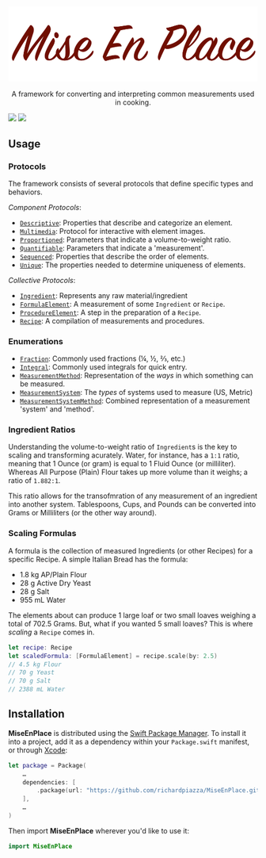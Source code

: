 <p align="center">
    <img src="Resources/MiseEnPlace.png" width="1000" max-width="90%" alt="MiseEnPlace" />
</p>

<p align="center">A framework for converting and interpreting common measurements used in cooking.</p>

[![](https://img.shields.io/endpoint?url=https%3A%2F%2Fswiftpackageindex.com%2Fapi%2Fpackages%2Frichardpiazza%2FMiseEnPlace%2Fbadge%3Ftype%3Dplatforms)](https://swiftpackageindex.com/richardpiazza/MiseEnPlace)
[![](https://img.shields.io/endpoint?url=https%3A%2F%2Fswiftpackageindex.com%2Fapi%2Fpackages%2Frichardpiazza%2FMiseEnPlace%2Fbadge%3Ftype%3Dswift-versions)](https://swiftpackageindex.com/richardpiazza/MiseEnPlace)

## Usage

### Protocols

The framework consists of several protocols that define specific types and behaviors.

*Component Protocols*:
* [`Descriptive`](Sources/MiseEnPlace/Descriptive.swift): Properties that describe and categorize an element.
* [`Multimedia`](Sources/MiseEnPlace/Multimedia.swift): Protocol for interactive with element images.
* [`Proportioned`](Sources/MiseEnPlace/Proportioned.swift): Parameters that indicate a volume-to-weight ratio.
* [`Quantifiable`](Sources/MiseEnPlace/Quantifiable.swift): Parameters that indicate a 'measurement'.
* [`Sequenced`](Sources/MiseEnPlace/Sequenced.swift): Properties that describe the order of elements.
* [`Unique`](Sources/MiseEnPlace/Unique.swift): The properties needed to determine uniqueness of elements.

*Collective Protocols*:
* [`Ingredient`](Sources/MiseEnPlace/Ingredient.swift): Represents any raw material/ingredient
* [`FormulaElement`](Sources/MiseEnPlace/FormulaElement.swift): A measurement of some `Ingredient` or `Recipe`.
* [`ProcedureElement`](Sources/MiseEnPlace/ProcedureElement.swift): A step in the preparation of a `Recipe`.
* [`Recipe`](Sources/MiseEnPlace/Recipe.swift): A compilation of measurements and procedures.

### Enumerations

* [`Fraction`](Sources/MiseEnPlace/Fraction.swift): Commonly used fractions (¼, ½, ⅔, etc.)
* [`Integral`](Sources/MiseEnPlace/Integral.swift): Commonly used integrals for quick entry.
* [`MeasurementMethod`](Sources/MiseEnPlace/MeasurementMethod.swift): Representation of the _ways_ in which something can be measured.
* [`MeasurementSystem`](Sources/MiseEnPlace/MeasurementSystem.swift): The _types_ of systems used to measure (US, Metric)
* [`MeasurementSystemMethod`](Sources/MiseEnPlace/MeasurementSystemMethod.swift): Combined representation of a measurement 'system' and 'method'.

### Ingredient Ratios

Understanding the volume-to-weight ratio of `Ingredient`s is the key to scaling and transforming acurately.
Water, for instance, has a `1:1` ratio, meaning that 1 Ounce (or gram) is equal to 1 Fluid Ounce (or milliliter).
Whereas All Purpose (Plain) Flour takes up more volume than it weighs; a ratio of `1.882:1`.

This ratio allows for the transofmration of any measurement of an ingredient into another system.
Tablespoons, Cups, and Pounds can be converted into Grams or Milliliters (or the other way around).  

### Scaling Formulas

A formula is the collection of measured Ingredients (or other Recipes) for a specific Recipe.
A simple Italian Bread has the formula:
* 1.8 kg AP/Plain Flour
* 28 g Active Dry Yeast
* 28 g Salt
* 955 mL Water

The elements about can produce 1 large loaf or two small loaves weighing a total of 702.5 Grams.
But, what if you wanted 5 small loaves? This is where _scaling_ a `Recipe` comes in.

```swift
let recipe: Recipe
let scaledFormula: [FormulaElement] = recipe.scale(by: 2.5)
// 4.5 kg Flour
// 70 g Yeast
// 70 g Salt
// 2388 mL Water
```

## Installation

**MiseEnPlace** is distributed using the [Swift Package Manager](https://swift.org/package-manager). To install it into a project, add it as a dependency within your `Package.swift` manifest, or through [Xcode](https://developer.apple.com/documentation/xcode/adding_package_dependencies_to_your_app):

```swift
let package = Package(
    …
    dependencies: [
        .package(url: "https://github.com/richardpiazza/MiseEnPlace.git", .upToNextMajor(from: "6.0.0"))
    ],
    …
)
```

Then import **MiseEnPlace** wherever you'd like to use it:

```swift
import MiseEnPlace
```
